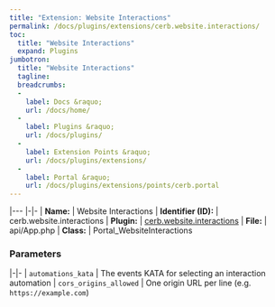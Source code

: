 ```yaml
---
title: "Extension: Website Interactions"
permalink: /docs/plugins/extensions/cerb.website.interactions/
toc:
  title: "Website Interactions"
  expand: Plugins
jumbotron:
  title: "Website Interactions"
  tagline: 
  breadcrumbs:
  -
    label: Docs &raquo;
    url: /docs/home/
  -
    label: Plugins &raquo;
    url: /docs/plugins/
  -
    label: Extension Points &raquo;
    url: /docs/plugins/extensions/
  -
    label: Portal &raquo;
    url: /docs/plugins/extensions/points/cerb.portal
---
```


|---
|-|-
| **Name:** | Website Interactions
| **Identifier (ID):** | cerb.website.interactions
| **Plugin:** | [cerb.website.interactions](/docs/plugins/cerb.website.interactions/)
| **File:** | api/App.php
| **Class:** | Portal_WebsiteInteractions

### Parameters

|-|-
| `automations_kata` | The events KATA for selecting an interaction automation
| `cors_origins_allowed` | One origin URL per line (e.g. `https://example.com`) 
